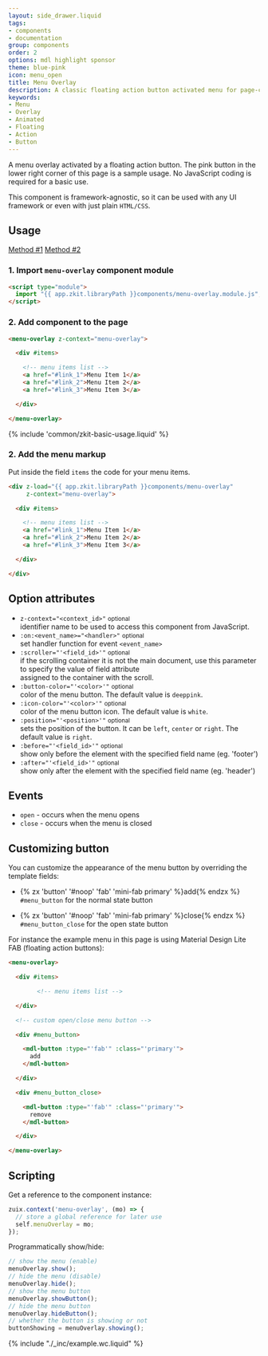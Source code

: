 ```yaml
---
layout: side_drawer.liquid
tags:
- components
- documentation
group: components
order: 2
options: mdl highlight sponsor
theme: blue-pink
icon: menu_open
title: Menu Overlay
description: A classic floating action button activated menu for page-contextual operations. 
keywords:
- Menu
- Overlay
- Animated
- Floating
- Action
- Button
---
```


A menu overlay activated by a floating action button. The pink button in the lower right corner of this page is a sample
usage. No JavaScript coding is required for a basic use.

This component is framework-agnostic, so it can be used with any UI framework or even with just plain `HTML/CSS`.

## Usage

<div class="mdl-tabs mdl-js-tabs mdl-js-ripple-effect">
  <div class="mdl-tabs__tab-bar" layout="row top-left">
      <a href="#module" class="mdl-tabs__tab is-active">Method #1</a>
      <a href="#script" class="mdl-tabs__tab">Method #2</a>
  </div>
  <div class="mdl-tabs__panel is-active" id="module">

### 1. Import `menu-overlay` component module

```html
<script type="module">
  import "{{ app.zkit.libraryPath }}components/menu-overlay.module.js";
</script>
```

### 2. Add component to the page

```html
<menu-overlay z-context="menu-overlay">

  <div #items>

    <!-- menu items list -->
    <a href="#link_1">Menu Item 1</a>
    <a href="#link_2">Menu Item 2</a>
    <a href="#link_3">Menu Item 3</a>

  </div>

</menu-overlay>
```

  </div>
  <div class="mdl-tabs__panel" id="script">

{% include 'common/zkit-basic-usage.liquid' %}

### 2. Add the menu markup

Put inside the field `items` the code for your menu items.

```html
<div z-load="{{ app.zkit.libraryPath }}components/menu-overlay"
     z-context="menu-overlay">

  <div #items>

    <!-- menu items list -->
    <a href="#link_1">Menu Item 1</a>
    <a href="#link_2">Menu Item 2</a>
    <a href="#link_3">Menu Item 3</a>

  </div>

</div>
```

  </div>
</div>


## Option attributes

- `z-context="<context_id>"` <small>optional</small>  
  identifier name to be used to access this component from JavaScript.
- `:on:<event_name>="<handler>"` <small>optional</small>  
  set handler function for event `<event_name>`
- `:scroller="'<field_id>'"` <small>optional</small>  
  if the scrolling container it is not the main document, use this parameter to specify the value of field attribute  
  assigned to the container with the scroll.
- `:button-color="'<color>'"` <small>optional</small>  
  color of the menu button. The default value is `deeppink`.
- `:icon-color="'<color>'"` <small>optional</small>  
  color of the menu button icon. The default value is `white`.
- `:position="'<position>'"` <small>optional</small>  
  sets the position of the button. It can be `left`, `center` or `right`. The default value is `right`.
- `:before="'<field_id>'"` <small>optional</small>  
  show only before the element with the specified field name (eg. 'footer')
- `:after="'<field_id>'"` <small>optional</small>  
  show only after the element with the specified field name (eg. 'header')


## Events

- `open` - occurs when the menu opens
- `close` - occurs when the menu is closed


## Customizing button

You can customize the appearance of the menu button by overriding the template fields:

- {% zx 'button' '#noop' 'fab' 'mini-fab primary' %}add{% endzx %}  
  `#menu_button` for the normal state button
  
- {% zx 'button' '#noop' 'fab' 'mini-fab primary' %}close{% endzx %}  
  `#menu_button_close` for the open state button


For instance the example menu in this page is using Material Design Lite FAB (floating action buttons):

```html
<menu-overlay>

  <div #items>

        <!-- menu items list -->

  </div>

  <!-- custom open/close menu button -->

  <div #menu_button>

    <mdl-button :type="'fab'" :class="'primary'">
      add
    </mdl-button>

  </div>

  <div #menu_button_close>

    <mdl-button :type="'fab'" :class="'primary'">
      remove
    </mdl-button>

  </div>

</menu-overlay>
```

## Scripting

Get a reference to the component instance:

```js
zuix.context('menu-overlay', (mo) => {
  // store a global reference for later use
  self.menuOverlay = mo;
});
```

Programmatically show/hide:

```js
// show the menu (enable)
menuOverlay.show();
// hide the menu (disable)
menuOverlay.hide();
// show the menu button
menuOverlay.showButton();
// hide the menu button
menuOverlay.hideButton();
// whether the button is showing or not
buttonShowing = menuOverlay.showing();
```

{% include "./_inc/example.wc.liquid" %}
